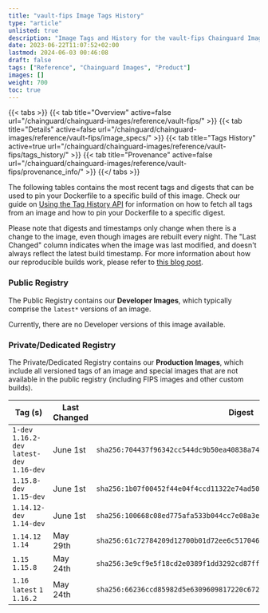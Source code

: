 ```yaml
---
title: "vault-fips Image Tags History"
type: "article"
unlisted: true
description: "Image Tags and History for the vault-fips Chainguard Image"
date: 2023-06-22T11:07:52+02:00
lastmod: 2024-06-03 00:46:08
draft: false
tags: ["Reference", "Chainguard Images", "Product"]
images: []
weight: 700
toc: true
---
```


{{< tabs >}}
{{< tab title="Overview" active=false url="/chainguard/chainguard-images/reference/vault-fips/" >}}
{{< tab title="Details" active=false url="/chainguard/chainguard-images/reference/vault-fips/image_specs/" >}}
{{< tab title="Tags History" active=true url="/chainguard/chainguard-images/reference/vault-fips/tags_history/" >}}
{{< tab title="Provenance" active=false url="/chainguard/chainguard-images/reference/vault-fips/provenance_info/" >}}
{{</ tabs >}}

The following tables contains the most recent tags and digests that can be used to pin your Dockerfile to a specific build of this image. Check our guide on [Using the Tag History API](/chainguard/chainguard-images/using-the-tag-history-api/) for information on how to fetch all tags from an image and how to pin your Dockerfile to a specific digest.

Please note that digests and timestamps only change when there is a change to the image, even though images are rebuilt every night. The "Last Changed" column indicates when the image was last modified, and doesn't always reflect the latest build timestamp. For more information about how our reproducible builds work, please refer to [this blog post](https://www.chainguard.dev/unchained/reproducing-chainguards-reproducible-image-builds).

### Public Registry
The Public Registry contains our **Developer Images**, which typically comprise the `latest*` versions of an image.

Currently, there are no Developer versions of this image available.

### Private/Dedicated Registry
The Private/Dedicated Registry contains our **Production Images**, which include all versioned tags of an image and special images that are not available in the public registry (including FIPS images and other custom builds).

| Tag (s)                                       | Last Changed | Digest                                                                    |
|-----------------------------------------------|--------------|---------------------------------------------------------------------------|
|  `1-dev` `1.16.2-dev` `latest-dev` `1.16-dev` | June 1st     | `sha256:704437f96342cc544dc9b50ea40838a74083351efb7c5a85551b91f277960da5` |
|  `1.15.8-dev` `1.15-dev`                      | June 1st     | `sha256:1b07f00452f44e04f4ccd11322e74ad500d549af7d0968590774abb422434ae2` |
|  `1.14.12-dev` `1.14-dev`                     | June 1st     | `sha256:100668c08ed775afa533b044cc7e08a3ead38f787c6dcadeb1dd770fa4430b2c` |
|  `1.14.12` `1.14`                             | May 29th     | `sha256:61c72784209d12700b01d72ee6c5170461548a4bebc8a945c2a2d76bbea3b994` |
|  `1.15` `1.15.8`                              | May 24th     | `sha256:3e9cf9e5f18cd2e0389f1dd3292cd87ff5e6f4b1e68611b5fb9a41fe863a34d4` |
|  `1.16` `latest` `1` `1.16.2`                 | May 24th     | `sha256:66236ccd85982d5e6309609817220c672e62e4ca9cf79bc322f7fa5b4e11fa37` |

